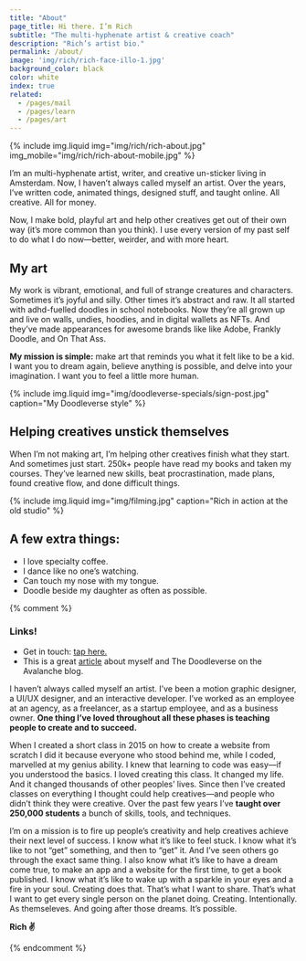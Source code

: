 ```yaml
---
title: "About"
page_title: Hi there. I’m Rich
subtitle: "The multi-hyphenate artist & creative coach"
description: "Rich’s artist bio."
permalink: /about/
image: 'img/rich/rich-face-illo-1.jpg'
background_color: black
color: white
index: true
related:
  - /pages/mail
  - /pages/learn
  - /pages/art
---
```


{% include img.liquid img="img/rich/rich-about.jpg" img_mobile="img/rich/rich-about-mobile.jpg" %}

I’m an multi-hyphenate artist, writer, and creative un-sticker living in Amsterdam. Now, I haven’t always called myself an artist. Over the years, I’ve written code, animated things, designed stuff, and taught online. All creative. All for money.

Now, I make bold, playful art and help other creatives get out of their own way (it’s more common than you think). I use every version of my past self to do what I do now—better, weirder, and with more heart.

## My art

My work is vibrant, emotional, and full of strange creatures and characters. Sometimes it’s joyful and silly. Other times it’s abstract and raw. It all started with adhd-fuelled doodles in school notebooks. Now they’re all grown up and live on walls, undies, hoodies, and in digital wallets as NFTs. And they’ve made appearances for awesome brands like like Adobe, Frankly Doodle, and On That Ass.

**My mission is simple:** make art that reminds you what it felt like to be a kid. I want you to dream again, believe anything is possible, and delve into your imagination. I want you to feel a little more human.

{% include img.liquid img="img/doodleverse-specials/sign-post.jpg" caption="My Doodleverse style" %}

## Helping creatives unstick themselves

When I’m not making art, I’m helping other creatives finish what they start. And sometimes just start. 250k+ people have read my books and taken my courses. They’ve learned new skills, beat procrastination, made plans, found creative flow, and done difficult things.

{% include img.liquid img="img/filming.jpg" caption="Rich in action at the old studio" %}

## A few extra things:

- I love specialty coffee.
- I dance like no one’s watching.
- Can touch my nose with my tongue.
- Doodle beside my daughter as often as possible.

{% comment %}

### Links!
- Get in touch: <a href="{% link pages/contact.md %}">tap here.</a>
- This is a great [article](https://medium.com/avalancheavax/artist-spotlight-tap-tap-kabooms-vast-nft-doodleverse-d9e2c52bd3a7) about myself and The Doodleverse on the Avalanche blog.

I haven’t always called myself an artist. I’ve been a motion graphic designer, a UI/UX designer, and an interactive developer. I’ve worked as an employee at an agency, as a freelancer, as a startup employee, and as a business owner. **One thing I’ve loved throughout all these phases is teaching people to create and to succeed.**

When I created a short class in 2015 on how to create a website from scratch I did it because everyone who stood behind me, while I coded, marvelled at my genius ability. I knew that learning to code was easy—if you understood the basics. I loved creating this class. It changed my life. And it changed thousands of other peoples’ lives. Since then I’ve created classes on everything I thought could help creatives—and people who didn’t think they were creative. Over the past few years I’ve **taught over 250,000 students** a bunch of skills, tools, and techniques.

I’m on a mission is to fire up people’s creativity and help creatives achieve their next level of success. I know what it’s like to feel stuck. I know what it’s like to not “get” something, and then to “get” it. And I’ve seen others go through the exact same thing. I also know what it’s like to have a dream come true, to make an app and a website for the first time, to get a book published. I know what it’s like to wake up with a sparkle in your eyes and a fire in your soul. Creating does that. That’s what I want to share. That’s what I want to get every single person on the planet doing. Creating. Intentionally. As themseleves. And going after those dreams. It’s possible.

**Rich ✌️**

{% endcomment %}